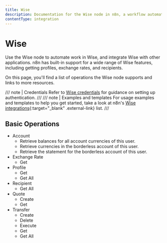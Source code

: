```yaml
---
title: Wise
description: Documentation for the Wise node in n8n, a workflow automation platform. Includes details of operations and configuration, and links to examples and credentials information.
contentType: integration
---
```


# Wise

Use the Wise node to automate work in Wise, and integrate Wise with other applications. n8n has built-in support for a wide range of Wise features, including getting profiles, exchange rates, and recipients. 

On this page, you'll find a list of operations the Wise node supports and links to more resources.

/// note | Credentials
Refer to [Wise credentials](/integrations/builtin/credentials/wise/) for guidance on setting up authentication. 
///
/// note | Examples and templates
For usage examples and templates to help you get started, take a look at n8n's [Wise integrations](https://n8n.io/integrations/wise/){:target="_blank" .external-link} list.
///

## Basic Operations

* Account
    * Retrieve balances for all account currencies of this user.
    * Retrieve currencies in the borderless account of this user.
    * Retrieve the statement for the borderless account of this user.
* Exchange Rate
    * Get
* Profile
    * Get
    * Get All
* Recipient
    * Get All
* Quote
    * Create
    * Get
* Transfer
    * Create
    * Delete
    * Execute
    * Get
    * Get All

